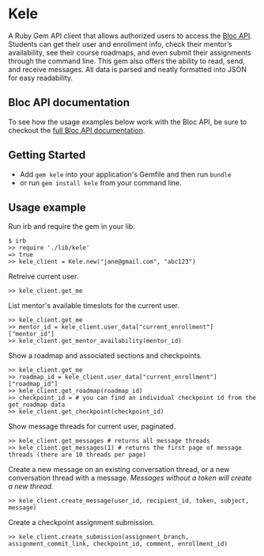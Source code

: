 # Kele
A Ruby Gem API client that allows authorized users to access the [Bloc API](http://docs.blocapi.apiary.io/). Students can get their user and enrollment info, check their mentor’s availability, see their course roadmaps, and even submit their assignments through the command line. This gem also offers the ability to read, send, and receive messages. All data is parsed and neatly formatted into JSON for easy readability.

## Bloc API documentation
To see how the usage examples below work with the Bloc API, be sure to checkout the [full Bloc API documentation](http://docs.blocapi.apiary.io/).

## Getting Started
+ Add `gem kele` into your application's Gemfile and then run `bundle`
+ or run `gem install kele` from your command line.

## Usage example
Run irb and require the gem in your lib:  
```
$ irb
>> require './lib/kele'
=> true
>> kele_client = Kele.new("jane@gmail.com", "abc123")
```

Retreive current user.
```
>> kele_client.get_me
```

List mentor's available timeslots for the current user.
```
>> kele_client.get_me
>> mentor_id = kele_client.user_data["current_enrollment"]["mentor_id"]
>> kele_client.get_mentor_availability(mentor_id)
```

Show a roadmap and associated sections and checkpoints.
```
>> kele_client.get_me
>> roadmap_id = kele_client.user_data["current_enrollment"]["roadmap_id"]
>> kele_client.get_roadmap(roadmap_id)
>> checkpoint_id = # you can find an individual checkpoint id from the get_roadmap data
>> kele_client.get_checkpoint(checkpoint_id)
```

Show message threads for current user, paginated.
```
>> kele_client.get_messages # returns all message threads
>> kele_client.get_messages(1) # returns the first page of message threads (there are 10 threads per page)
```

Create a new message on an existing conversation thread, or a new conversation thread with a message. *Messages without a token will create a new thread.*
```
>> kele_client.create_message(user_id, recipient_id, token, subject, message)
```

Create a checkpoint assignment submission.
```
>> kele_client.create_submission(assignment_branch, assignment_commit_link, checkpoint_id, comment, enrollment_id)
```
